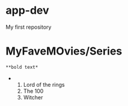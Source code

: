 # app-dev
My first repository
# MyFaveMOvies/Series
 	**bold text*
  * 1. Lord of the rings
    2. The 100
    3. Witcher

   
